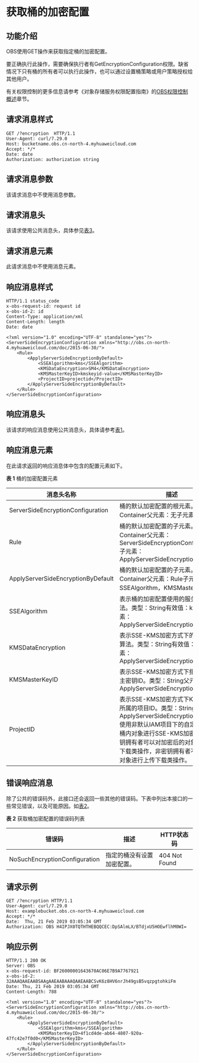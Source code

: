 # 获取桶的加密配置<a name="obs_04_0063"></a>

## 功能介绍<a name="section154118471125"></a>

OBS使用GET操作来获取指定桶的加密配置。

要正确执行此操作，需要确保执行者有GetEncryptionConfiguration权限。缺省情况下只有桶的所有者可以执行此操作，也可以通过设置桶策略或用户策略授权给其他用户。

有关权限控制的更多信息请参考《对象存储服务权限配置指南》的[OBS权限控制概述](https://support.huaweicloud.com/perms-cfg-obs/obs_40_0001.html)章节。

## 请求消息样式<a name="section4392141416911"></a>

```
GET /?encryption  HTTP/1.1
User-Agent: curl/7.29.0
Host: bucketname.obs.cn-north-4.myhuaweicloud.com 
Accept: */*
Date: date 
Authorization: authorization string
```

## 请求消息参数<a name="section5883101142415"></a>

该请求消息中不使用消息参数。

## 请求消息头<a name="section1363153342420"></a>

该请求使用公共消息头，具体参见[表3](构造请求.md#table25197309)。

## 请求消息元素<a name="section7215381270"></a>

此请求消息中不使用消息元素。

## 响应消息样式<a name="section126840198427"></a>

```
HTTP/1.1 status_code
x-obs-request-id: request id 
x-obs-id-2: id  
Content-Type: application/xml 
Content-Length: length 
Date: date 

<?xml version="1.0" encoding="UTF-8" standalone="yes"?> 
<ServerSideEncryptionConfiguration xmlns="http://obs.cn-north-4.myhuaweicloud.com/doc/2015-06-30/"> 
    <Rule>
        <ApplyServerSideEncryptionByDefault>
            <SSEAlgorithm>kms</SSEAlgorithm>
            <KMSDataEncryption>SM4</KMSDataEncryption>
            <KMSMasterKeyID>kmskeyid-value</KMSMasterKeyID>
            <ProjectID>projectid</ProjectID>
        </ApplyServerSideEncryptionByDefault>
    </Rule>
</ServerSideEncryptionConfiguration>
```

## 响应消息头<a name="section1111516502421"></a>

该请求的响应消息使用公共消息头，具体请参考[表1](返回结果.md#d0e686)。

## 响应消息元素<a name="section1684610713438"></a>

在此请求返回的响应消息体中包含的配置元素如下。

**表 1**  桶的加密配置元素

|消息头名称|描述|
|--|--|
|ServerSideEncryptionConfiguration|桶的默认加密配置的根元素。类型：Container父元素：无子元素：Rule|
|Rule|桶的默认加密配置的子元素。类型：Container父元素：ServerSideEncryptionConfiguration子元素：ApplyServerSideEncryptionByDefault|
|ApplyServerSideEncryptionByDefault|桶的默认加密配置的子元素。类型：Container父元素：Rule子元素：SSEAlgorithm，KMSMasterKeyID|
|SSEAlgorithm|表示桶的加密配置使用的服务端加密算法。类型：String有效值：kms父元素：ApplyServerSideEncryptionByDefault|
|KMSDataEncryption|表示SSE-KMS加密方式下的数据加密算法。类型：String有效值：SM4父元素：ApplyServerSideEncryptionByDefault|
|KMSMasterKeyID|表示SSE-KMS加密方式下指定的KMS主密钥ID。类型：String父元素：ApplyServerSideEncryptionByDefault|
|ProjectID|表示SSE-KMS加密方式下KMS主密钥所属的项目ID。类型：String父元素：ApplyServerSideEncryptionByDefault使用非默认IAM项目下的自定义密钥对桶内对象进行SSE-KMS加密，只有密钥拥有者可以对加密后的对象进行上传下载类操作，非密钥拥有者不能对加密对象进行上传下载类操作。|


## 错误响应消息<a name="section1821915316431"></a>

除了公共的错误码外，此接口还会返回一些其他的错误码。下表中列出本接口的一些常见错误，以及可能原因。如[表2](#table1488314173514)。

**表 2**  获取桶加密配置的错误码列表

|错误码|描述|HTTP状态码|
|--|--|--|
|NoSuchEncryptionConfiguration|指定的桶没有设置加密配置。|404 Not Found|


## 请求示例<a name="section521982018473"></a>

```
GET /?encryption HTTP/1.1
User-Agent: curl/7.29.0
Host: examplebucket.obs.cn-north-4.myhuaweicloud.com
Accept: */*
Date:  Thu, 21 Feb 2019 03:05:34 GMT
Authorization: OBS H4IPJX0TQTHTHEBQQCEC:DpSAlmLX/BTdjxU5HOEwflhM0WI=
```

## 响应示例<a name="section76081155815"></a>

```
HTTP/1.1 200 OK
Server: OBS
x-obs-request-id: BF26000001643670AC06E7B9A7767921
x-obs-id-2: 32AAAQAAEAABSAAgAAEAABAAAQAAEAABCSvK6z8HV6nrJh49gsB5vqzpgtohkiFm
Date: Thu, 21 Feb 2019 03:05:34 GMT
Content-Length: 788

<?xml version="1.0" encoding="UTF-8" standalone="yes"?> 
<ServerSideEncryptionConfiguration xmlns="http://obs.cn-north-4.myhuaweicloud.com/doc/2015-06-30/"> 
    <Rule>
        <ApplyServerSideEncryptionByDefault>
            <SSEAlgorithm>kms</SSEAlgorithm>
            <KMSMasterKeyID>4f1cd4de-ab64-4807-920a-47fc42e7f0d0</KMSMasterKeyID>
        </ApplyServerSideEncryptionByDefault>
    </Rule>
</ServerSideEncryptionConfiguration>
```

